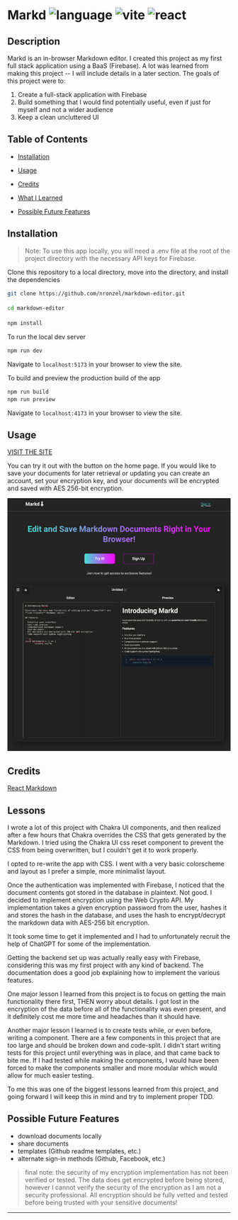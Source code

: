 # Markd ![language](https://img.shields.io/github/languages/top/nronzel/markdown-editor) ![vite](https://img.shields.io/badge/Build-Vite-ffc51d) ![react](https://img.shields.io/badge/Framework-React-149eca)

## Description

Markd is an in-browser Markdown editor. I created this project as my first full stack application
using a BaaS (Firebase). A lot was learned from making this project -- I will include details in a later section.
The goals of this project were to:

1. Create a full-stack application with Firebase
2. Build something that I would find potentially useful, even if just for myself and not a wider audience
3. Keep a clean uncluttered UI

## Table of Contents

- [Installation](#installation)

- [Usage](#usage)

- [Credits](#credits)

- [What I Learned](#lessons)

- [Possible Future Features](#possible-future-features)

## Installation

> Note: To use this app locally, you will need a .env file at the root of the project directory with the necessary API keys for Firebase.

Clone this repository to a local directory, move into the directory, and install the dependencies

```bash
git clone https://github.com/nronzel/markdown-editor.git

cd markdown-editor

npm install
```

To run the local dev server

```bash
npm run dev
```

Navigate to `localhost:5173` in your browser to view the site.

To build and preview the production build of the app

```bash
npm run build
npm run preview
```

Navigate to `localhost:4173` in your browser to view the site.

## Usage

[VISIT THE SITE](https://markddown.netlify.app/)

You can try it out with the button on the home page. If you would like to save your documents for later retrieval or updating you can create
an account, set your encryption key, and your documents will be encrypted and saved with AES 256-bit encryption.

![preview image](./public/markd-ss.png)

## Credits

[React Markdown](https://github.com/remarkjs/react-markdown)

## Lessons

I wrote a lot of this project with Chakra UI components, and then realized after a few hours that Chakra overrides the CSS that
gets generated by the Markdown. I tried using the Chakra UI css reset component to prevent the CSS from being overwritten, but I couldn't get it to work properly.

I opted to re-write the app with CSS. I went with a very basic colorscheme and layout as I prefer a simple, more minimalist layout.

Once the authentication was implemented with Firebase, I noticed that the document contents got stored in the database in plaintext. Not good.
I decided to implement encryption using the Web Crypto API. My implementation takes a given encryption password from the user, hashes it and stores the hash in the database, and uses the hash to
encrypt/decrypt the markdown data with AES-256 bit encryption.

It took some time to get it implemented and I had to unfortunately recruit the help of ChatGPT for some of the implementation.

Getting the backend set up was actually really easy with Firebase, considering this was my first project with any kind of backend.
The documentation does a good job explaining how to implement the various features.

One major lesson I learned from this project is to focus on getting the main functionality there first, THEN worry about details. I got lost in the encryption of the data
before all of the functionality was even present, and it definitely cost me more time and headaches than it should have.

Another major lesson I learned is to create tests while, or even before, writing a component. There are a few components in this project that are too large
and should be broken down and code-split. I didn't start writing tests for this project until everything was in place, and that came back to bite me.
If I had tested while making the components, I would have been forced to make the components smaller and more modular which would allow for much easier testing.

To me this was one of the biggest lessons learned from this project, and going forward I will keep this in mind and try to implement proper TDD.

## Possible Future Features

- download documents locally
- share documents
- templates (Github readme templates, etc.)
- alternate sign-in methods (Github, Facebook, etc.)

> final note: the security of my encryption implementation has not been verified or tested. The data does get encrypted before being stored, however I cannot verify the security of the encryption as I am not a security professional. All encryption should be fully vetted and tested before being trusted with your sensitive documents!

---
